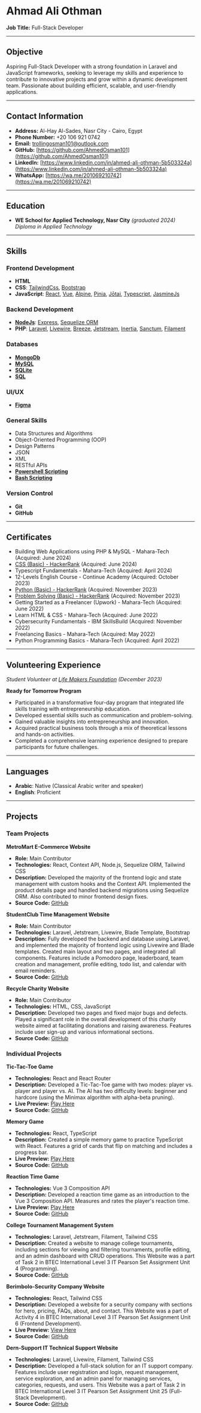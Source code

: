 # Ahmad Ali Othman

**Job Title:** Full-Stack Developer

---

## Objective

Aspiring Full-Stack Developer with a strong foundation in Laravel and JavaScript frameworks, seeking to leverage my skills and experience to contribute to innovative projects and grow within a dynamic development team. Passionate about building efficient, scalable, and user-friendly applications.

---

## Contact Information

- **Address:** Al-Hay Al-Sades, Nasr City - Cairo, Egypt
- **Phone Number:** +20 106 921 0742
- **Email:** [trollingosman101@outlook.com](mailto:trollingosman101@outlook.com)
- **GitHub:** [https://github.com/AhmedOsman101](https://github.com/AhmedOsman101)
- **LinkedIn:** [https://www.linkedin.com/in/ahmed-ali-othman-5b503324a](https://www.linkedin.com/in/ahmed-ali-othman-5b503324a)
- **WhatsApp:** [https://wa.me/201069210742](https://wa.me/201069210742)

---

## Education

- **WE School for Applied Technology, Nasr City**
  *(graduated 2024)*
  *Diploma in Applied Technology*

---

## Skills

### Frontend Development
- **HTML**
- **CSS**: [TailwindCss](https://tailwindcss.com/), [Bootstrap](https://getbootstrap.com/)
- **JavaScript**: [React](https://react.dev/), [Vue](https://vuejs.org/), [Alpine](https://alpinejs.dev/), [Pinia](https://pinia.vuejs.org/), [Jōtai](https://jotai.org/), [Typescript](https://www.typescriptlang.org/), [JasmineJs](https://jasmine.github.io/)

### Backend Development
-  [**NodeJs**](https://nodejs.org/en): [Express](https://expressjs.com/), [Sequelize ORM](https://sequelize.org/)
- **PHP**: [Laravel](https://laravel.com/), [Livewire](https://livewire.laravel.com/), [Breeze](https://laravel.com/docs/11.x/starter-kits#laravel-breeze), [Jetstream](https://jetstream.laravel.com/), [Inertia](https://inertiajs.com/), [Sanctum](https://laravel.com/docs/11.x/sanctum), [Filament](https://filamentphp.com/) 

### Databases
- [**MongoDb**](https://www.mongodb.com)
- [**MySQL**](https://www.mysql.com/)
- **[SQLite](https://sqlite.org/)**
- [**SQL**](https://en.m.wikipedia.org/wiki/SQL)

### UI/UX
- [**Figma**](https://www.figma.com/ )

### General Skills
- Data Structures and Algorithms
- Object-Oriented Programming (OOP)
- Design Patterns
- JSON
- XML
- RESTful APIs
- **[Powershell Scripting](https://learn.microsoft.com/en-us/powershell/scripting/overview?view=powershell-7.4)**
- **[Bash Scripting](https://www.gnu.org/savannah-checkouts/gnu/bash/manual/bash.html#What-is-Bash_003f)**

### Version Control
- **Git** 
- **GitHub**

---

## Certificates

 
- Building Web Applications using PHP & MySQL - Mahara-Tech (Acquired: June 2024)
- [CSS (Basic) - HackerRank](https://www.hackerrank.com/certificates/f78c00888d0f) (Acquired: June 2024)
- Typescript Fundamentals - Mahara-Tech (Acquired: April 2024)
- 12-Levels English Course - Continue Academy (Acquired: October 2023)
- [Python (Basic) - HackerRank](https://www.hackerrank.com/certificates/d4c867f6386c) (Acquired: November 2023)
- [Problem Solving (Basic) - HackerRank](https://www.hackerrank.com/certificates/c7ab7d3eea2a) (Acquired: November 2023)
- Getting Started as a Freelancer (Upwork) - Mahara-Tech (Acquired: June 2022) 
- Learn HTML & CSS - Mahara-Tech (Acquired: June 2022)
- Cybersecurity Fundamentals - IBM SkillsBuild (Acquired: November 2022)
- Freelancing Basics - Mahara-Tech (Acquired: May 2022)
- Python Programming Basics - Mahara-Tech (Acquired: April 2022)

---

## Volunteering Experience

*Student Volunteer at [Life Makers Foundation](https://lifemakers.org/) (December 2023)*

**Ready for Tomorrow Program**
- Participated in a transformative four-day program that integrated life skills training with entrepreneurship education.
- Developed essential skills such as communication and problem-solving.
- Gained valuable insights into entrepreneurship and innovation.
- Acquired practical business tools through a mix of theoretical lessons and hands-on activities.
- Completed a comprehensive learning experience designed to prepare participants for future challenges. 

---

## Languages

- **Arabic**: Native (Classical Arabic writer and speaker)
- **English**: Proficient

---

## Projects

### Team Projects

**MetroMart E-Commerce Website**
- **Role:** Main Contributor
- **Technologies:** React, Context API, Node.js, Sequelize ORM, Tailwind CSS
- **Description:** Developed the majority of the frontend logic and state management with custom hooks and the Context API. Implemented the product details page and handled backend migrations using Sequelize ORM. Also contributed to minor frontend design fixes.
- **Source Code:** [GitHub](https://github.com/YassenMohamedRashad/Metromart)

**StudentClub Time Management Website**
- **Role:** Main Contributor
- **Technologies:** Laravel, Jetstream, Livewire, Blade Template, Bootstrap
- **Description:** Fully developed the backend and database using Laravel, and implemented the majority of frontend logic using Livewire and Blade templates. Created main layout and two pages, and integrated all components. Features include a Pomodoro page, leaderboard, team creation and management, profile editing, todo list, and calendar with email reminders.
- **Source Code:** [GitHub](https://github.com/AhmedOsman101/StudentClub)

**Recycle Charity Website**
- **Role:** Main Contributor
- **Technologies:** HTML, CSS, JavaScript
- **Description:** Developed two pages and fixed major bugs and defects. Played a significant role in the overall development of this charity website aimed at facilitating donations and raising awareness. Features include user sign-up and various informational sections.
- **Source Code:** [GitHub](https://github.com/1amir-talaat/Recycle-Website)

### Individual Projects

**Tic-Tac-Toe Game**
- **Technologies:** React and React Router
- **Description:** Developed a Tic-Tac-Toe game with two modes: player vs. player and player vs. AI. The AI has two difficulty levels: beginner and hardcore (using the Minimax algorithm with alpha-beta pruning).
- **Live Preview:** [Play Here](https://ahmedosman101.github.io/TicTacToe-React/)
- **Source Code:** [GitHub](https://github.com/AhmedOsman101/TicTacToe-React)

**Memory Game**
- **Technologies:** React, TypeScript
- **Description:** Created a simple memory game to practice TypeScript with React. Features a grid of cards that flip on matching and includes a progress bar.
- **Live Preview:** [Play Here](https://ahmedosman101.github.io/MemoryGameTS/)
- **Source Code:** [GitHub](https://github.com/AhmedOsman101/MemoryGameTS)

**Reaction Time Game**
- **Technologies:** Vue 3 Composition API
- **Description:** Developed a reaction time game as an introduction to the Vue 3 Composition API. Measures and rates the player's reaction time.
- **Live Preview:** [Play Here](https://ahmedosman101.github.io/ReactionTimeGame/)
- **Source Code:** [GitHub](https://github.com/AhmedOsman101/ReactionTimeGame)

**College Tournament Management System**
- **Technologies:** Laravel, Jetstream, Filament, Tailwind CSS
- **Description:** Created a website to manage college tournaments, including sections for viewing and filtering tournaments, profile editing, and an admin dashboard with CRUD operations. This Website was a part of Task 2 in BTEC International Level 3 IT Pearson Set Assignment Unit 4 (Programming). 
- **Source Code:** [GitHub](https://github.com/AhmedOsman101/TaskTwo/)

**Berimbolo-Security Company Website**
- **Technologies:** React, Tailwind CSS
- **Description:** Developed a website for a security company with sections for hero, pricing, FAQs, about, and contact. This Website was a part of Activity 4 in BTEC International Level 3 IT Pearson Set Assignment Unit 6 (Frontend Development).
- **Live Preview:** [View Here](https://ahmedosman101.github.io/Unit_6_Task_Two/)
- **Source Code:** [GitHub](https://github.com/AhmedOsman101/Unit_6_Task_Two/)

**Dern-Support IT Technical Support Website**
- **Technologies:** Laravel, Livewire, Filament, Tailwind CSS
- **Description:** Developed a full-stack solution for an IT support company. Features include user registration and login, request management, service exploration, and an admin panel for managing services, categories, requests, and users. This Website was a part of Task 2 in BTEC International Level 3 IT Pearson Set Assignment Unit 25 (Full-Stack Development).
- **Source Code:** [GitHub](https://github.com/AhmedOsman101/Unit_25_Task_Two) 
